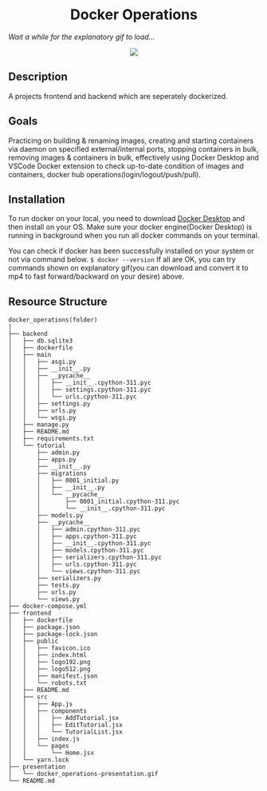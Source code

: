 <div align=center>
	<h1>Docker Operations</h1>
</div>

_Wait a while for the explanatory gif to load..._


<div align="center">
	<img src="./presentation/docker_operations-presentation.gif"/>
</div>

## Description

A projects frontend and backend which are seperately dockerized.

## Goals

Practicing on building & renaming images, creating and starting containers via daemon on specified external/internal ports, stopping containers in bulk, removing images & containers  in bulk, effectively using Docker Desktop and VSCode Docker extension to check up-to-date condition of images and containers, docker hub operations(login/logout/push/pull).

## Installation

To run docker on your local, you need to download [Docker Desktop](https://www.docker.com/products/docker-desktop/) and then install on your OS. Make sure your docker engine(Docker Desktop) is running in background when you run all docker commands on your terminal.

You can check if docker has been successfully installed on your system or not via command below.
    ```
    $ docker --version
    ```
If all are OK, you can try commands shown on explanatory gif(you can download and convert it to mp4 to fast forward/backward on your desire) above.


## Resource Structure 

```
docker_operations(folder)
|
├── backend
│   ├── db.sqlite3
│   ├── dockerfile
│   ├── main
│   │   ├── asgi.py
│   │   ├── __init__.py
│   │   ├── __pycache__
│   │   │   ├── __init__.cpython-311.pyc
│   │   │   ├── settings.cpython-311.pyc
│   │   │   └── urls.cpython-311.pyc
│   │   ├── settings.py
│   │   ├── urls.py
│   │   └── wsgi.py
│   ├── manage.py
│   ├── README.md
│   ├── requirements.txt
│   └── tutorial
│       ├── admin.py
│       ├── apps.py
│       ├── __init__.py
│       ├── migrations
│       │   ├── 0001_initial.py
│       │   ├── __init__.py
│       │   └── __pycache__
│       │       ├── 0001_initial.cpython-311.pyc
│       │       └── __init__.cpython-311.pyc
│       ├── models.py
│       ├── __pycache__
│       │   ├── admin.cpython-311.pyc
│       │   ├── apps.cpython-311.pyc
│       │   ├── __init__.cpython-311.pyc
│       │   ├── models.cpython-311.pyc
│       │   ├── serializers.cpython-311.pyc
│       │   ├── urls.cpython-311.pyc
│       │   └── views.cpython-311.pyc
│       ├── serializers.py
│       ├── tests.py
│       ├── urls.py
│       └── views.py
├── docker-compose.yml
├── frontend
│   ├── dockerfile
│   ├── package.json
│   ├── package-lock.json
│   ├── public
│   │   ├── favicon.ico
│   │   ├── index.html
│   │   ├── logo192.png
│   │   ├── logo512.png
│   │   ├── manifest.json
│   │   └── robots.txt
│   ├── README.md
│   ├── src
│   │   ├── App.js
│   │   ├── components
│   │   │   ├── AddTutorial.jsx
│   │   │   ├── EditTutorial.jsx
│   │   │   └── TutorialList.jsx
│   │   ├── index.js
│   │   └── pages
│   │       └── Home.jsx
│   └── yarn.lock
├── presentation
│   └── docker_operations-presentation.gif
└── README.md
```


